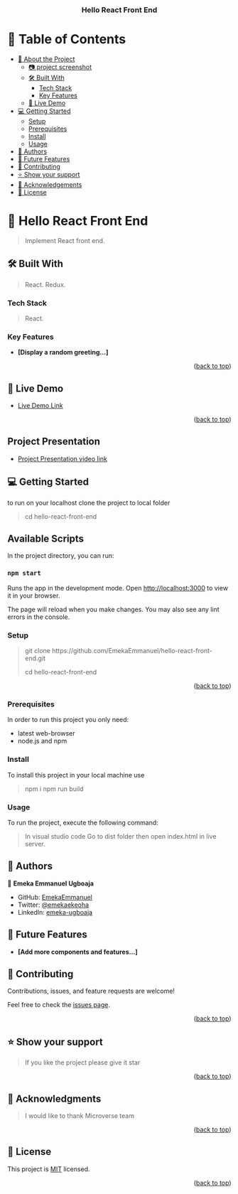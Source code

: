 <a name="readme-top"></a>

<div align="center"> 

  <h3><b>Hello React Front End</b></h3>

</div> 

# 📗 Table of Contents

- [📖 About the Project](#about-project)
  - [:camera: project screenshot](#screen-shoot)
  - [🛠 Built With](#built-with)
    - [Tech Stack](#tech-stack)
    - [Key Features](#key-features)
  - [🚀 Live Demo](#live-demo)
- [💻 Getting Started](#getting-started)
  - [Setup](#setup)
  - [Prerequisites](#prerequisites)
  - [Install](#install)
  - [Usage](#usage)
- [👥 Authors](#authors)
- [🔭 Future Features](#future-features)
- [🤝 Contributing](#contributing)
- [⭐️ Show your support](#support)
- [🙏 Acknowledgements](#acknowledgements)
- [📝 License](#license) 

# 📖 Hello React Front End <a name="about-project"></a>

> Implement React front end.

## 🛠 Built With <a name="built-with"> </a>

> React.
> Redux.

### Tech Stack <a name="tech-stack"></a>

> React. 

### Key Features <a name="key-features"></a>
- **[Display a random greeting...]**

<p align="right">(<a href="#readme-top">back to top</a>)</p>

## 🚀 Live Demo <a name="live-demo"></a>

- [Live Demo Link](https://) 

<p align="right">(<a href="#readme-top">back to top</a>)</p>

## Project Presentation <a name="project-presentation"></a>

- [Project Presentation video link](https://)  

## 💻 Getting Started <a name="getting-started"></a>

to run on your localhost clone the project to local folder

> cd hello-react-front-end

## Available Scripts

In the project directory, you can run:

### `npm start`

Runs the app in the development mode.
Open [http://localhost:3000](http://localhost:3000) to view it in your browser.

The page will reload when you make changes.
You may also see any lint errors in the console.

### Setup

> <p> git clone https://github.com/EmekaEmmanuel/hello-react-front-end.git</p>
> cd hello-react-front-end

<p align="right">(<a href="#readme-top">back to top</a>)</p>

### Prerequisites

In order to run this project you only need:

- latest web-browser
- node.js and npm

### Install

To install this project in your local machine use

> npm i
> npm run build

### Usage

To run the project, execute the following command:

> In visual studio code Go to dist folder then open index.html in live server. 

## 👥 Authors <a name="authors"></a>

👤 **Emeka Emmanuel Ugboaja**

- GitHub: [EmekaEmmanuel](https://github.com/EmekaEmmanuel)
- Twitter: [@emekaekeoha](https://twitter.com/emekaekeoha)
- LinkedIn: [emeka-ugboaja](https://www.linkedin.com/in/emeka-ugboaja-167820226) 

## 🔭 Future Features <a name="future-features"></a> 
- **[Add more components and features...]** 
>

## 🤝 Contributing <a name="contributing"></a>

Contributions, issues, and feature requests are welcome!

Feel free to check the [issues page](https://github.com/EmekaEmmanuel/hello-react-front-end/issues).

<p align="right">(<a href="#readme-top">back to top</a>)</p> 

## ⭐️ Show your support <a name="support"></a>

> If you like the project please give it star

<p align="right">(<a href="#readme-top">back to top</a>)</p> 

## 🙏 Acknowledgments <a name="acknowledgements"></a>

> I would like to thank Microverse team 

<p align="right">(<a href="#readme-top">back to top</a>)</p> 

## 📝 License <a name="license"></a>

This project is [MIT](./LICENSE) licensed.

<p align="right">(<a href="#readme-top">back to top</a>)</p>

